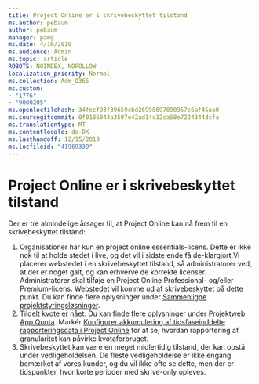 ```yaml
---
title: Project Online er i skrivebeskyttet tilstand
ms.author: pebaum
author: pebaum
manager: pamg
ms.date: 4/10/2019
ms.audience: Admin
ms.topic: article
ROBOTS: NOINDEX, NOFOLLOW
localization_priority: Normal
ms.collection: Adm_O365
ms.custom:
- "1776"
- "9000205"
ms.openlocfilehash: 34fecf93f39659cbd26998697090957c6af45aa0
ms.sourcegitcommit: 0f0186044a3597e42ad14c32ca58e7224344dcfa
ms.translationtype: MT
ms.contentlocale: da-DK
ms.lasthandoff: 12/15/2019
ms.locfileid: "41969339"
---
```

# <a name="project-online-is-in-a-read-only-state"></a>Project Online er i skrivebeskyttet tilstand

Der er tre almindelige årsager til, at Project Online kan nå frem til en skrivebeskyttet tilstand:

1. Organisationer har kun en project online essentials-licens. Dette er ikke nok til at holde stedet i live, og det vil i sidste ende få de-klargjort.Vi placerer webstedet i en skrivebeskyttet tilstand, så administratorer ved, at der er noget galt, og kan erhverve de korrekte licenser. Administratorer skal tilføje en Project Online Professional- og/eller Premium-licens. Webstedet vil komme ud af skrivebeskyttet på dette punkt. Du kan finde flere oplysninger under [Sammenligne projektstyringsløsninger](https://products.office.com/project/compare-microsoft-project-management-software?tab=1).
2. Tildelt kvote er nået. Du kan finde flere oplysninger under [Projektweb App Quota](https://docs.microsoft.com/projectonline/tune-project-online-performance#project-web-app-quota). Markér [Konfigurer akkumulering af tidsfaseinddelte rapporteringsdata i Project Online](https://docs.microsoft.com/ProjectOnline/configure-rollup-of-timephased-reporting-data-in-project-online?redirectSourcePath=%252fen-us%252farticle%252fConfigure-rollup-of-timephased-reporting-data-in-Project-Online-da8487fe-899e-4510-a264-e2ebc948928c) for at se, hvordan rapportering af granularitet kan påvirke kvotaforbruget.
3. Skrivebeskyttet kan være en meget midlertidig tilstand, der kan opstå under vedligeholdelsen. De fleste vedligeholdelse er ikke engang bemærket af vores kunder, og du vil ikke ofte se dette, men der er tidspunkter, hvor korte perioder med skrive-only opleves.
